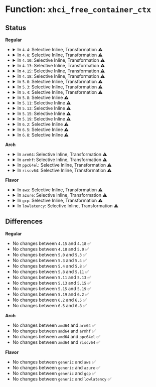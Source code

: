 # Function: <code>xhci_free_container_ctx</code>

## Status
<b>Regular</b>
<ul>
<li>
<details>
<summary>In <code>4.4</code>: Selective Inline, Transformation ⚠️</summary>

**Collision:** Unique Static

**Inline:** Selective

**Transformation:** True

**Instances:**

```
In drivers/usb/host/xhci-mem.c (ffffffff81652bb0)
Location: drivers/usb/host/xhci-mem.c:529
Inline: True
Direct callers:
  - drivers/usb/host/xhci-mem.c:xhci_alloc_command
  - drivers/usb/host/xhci-mem.c:xhci_free_command
```
**Symbols:**

```
ffffffff81652bb0-ffffffff81652bde: xhci_free_container_ctx.isra.22 (STB_LOCAL)
```
</details>
</li>
<li>
<details>
<summary>In <code>4.8</code>: Selective Inline, Transformation ⚠️</summary>

**Collision:** Unique Static

**Inline:** Selective

**Transformation:** True

**Instances:**

```
In drivers/usb/host/xhci-mem.c (ffffffff816b3490)
Location: drivers/usb/host/xhci-mem.c:541
Inline: True
Direct callers:
  - drivers/usb/host/xhci-mem.c:xhci_free_command
  - drivers/usb/host/xhci-mem.c:xhci_alloc_command
```
**Symbols:**

```
ffffffff816b3490-ffffffff816b34be: xhci_free_container_ctx.isra.22 (STB_LOCAL)
```
</details>
</li>
<li>
<details>
<summary>In <code>4.10</code>: Selective Inline, Transformation ⚠️</summary>

**Collision:** Unique Static

**Inline:** Selective

**Transformation:** True

**Instances:**

```
In drivers/usb/host/xhci-mem.c (ffffffff816e1640)
Location: drivers/usb/host/xhci-mem.c:541
Inline: True
Direct callers:
  - drivers/usb/host/xhci-mem.c:xhci_free_command
  - drivers/usb/host/xhci-mem.c:xhci_alloc_command
```
**Symbols:**

```
ffffffff816e1640-ffffffff816e166e: xhci_free_container_ctx.isra.25 (STB_LOCAL)
```
</details>
</li>
<li>
<details>
<summary>In <code>4.13</code>: Selective Inline, Transformation ⚠️</summary>

**Collision:** Unique Static

**Inline:** Selective

**Transformation:** True

**Instances:**

```
In drivers/usb/host/xhci-mem.c (ffffffff816f7a70)
Location: drivers/usb/host/xhci-mem.c:495
Inline: True
Inline callers:
  - drivers/usb/host/xhci-mem.c:xhci_free_command
  - drivers/usb/host/xhci-mem.c:xhci_alloc_command
Direct callers:
  - drivers/usb/host/xhci-mem.c:xhci_free_command
  - drivers/usb/host/xhci-mem.c:xhci_alloc_command
```
**Symbols:**

```
ffffffff816f57a0-ffffffff816f57c8: xhci_free_container_ctx.isra.26.part.27 (STB_LOCAL)
```
</details>
</li>
<li>
<details>
<summary>In <code>4.15</code>: Selective Inline, Transformation ⚠️</summary>

```c
void xhci_free_container_ctx(struct xhci_hcd *xhci, struct xhci_container_ctx *ctx);
```

**Collision:** Unique Global

**Inline:** Selective

**Transformation:** True

**Instances:**

```
In drivers/usb/host/xhci-mem.c (ffffffff817647a0)
Location: drivers/usb/host/xhci-mem.c:482
Inline: True
Inline callers:
  - drivers/usb/host/xhci-mem.c:xhci_free_command
  - drivers/usb/host/xhci-mem.c:xhci_alloc_command
  - drivers/usb/host/xhci-mem.c:xhci_alloc_virt_device
  - drivers/usb/host/xhci-mem.c:xhci_alloc_virt_device
Direct callers:
  - drivers/usb/host/xhci-mem.c:xhci_free_command
  - drivers/usb/host/xhci-mem.c:xhci_alloc_command
  - drivers/usb/host/xhci-mem.c:xhci_alloc_virt_device
  - drivers/usb/host/xhci-mem.c:xhci_alloc_virt_device
  - drivers/usb/host/xhci-dbgcap.c:xhci_dbc_stop
  - drivers/usb/host/xhci-dbgcap.c:xhci_dbc_start
```
**Symbols:**

```
ffffffff81762590-ffffffff817625bc: xhci_free_container_ctx.part.35 (STB_LOCAL)
ffffffff817634c0-ffffffff817634d7: xhci_free_container_ctx (STB_GLOBAL)
```
</details>
</li>
<li>
<details>
<summary>In <code>4.18</code>: Selective Inline, Transformation ⚠️</summary>

```c
void xhci_free_container_ctx(struct xhci_hcd *xhci, struct xhci_container_ctx *ctx);
```

**Collision:** Unique Global

**Inline:** Selective

**Transformation:** True

**Instances:**

```
In drivers/usb/host/xhci-mem.c (ffffffff817a4a60)
Location: drivers/usb/host/xhci-mem.c:486
Inline: True
Inline callers:
  - drivers/usb/host/xhci-mem.c:xhci_free_command
  - drivers/usb/host/xhci-mem.c:xhci_alloc_virt_device
  - drivers/usb/host/xhci-mem.c:xhci_alloc_virt_device
  - drivers/usb/host/xhci-mem.c:xhci_free_virt_device
  - drivers/usb/host/xhci-mem.c:xhci_free_virt_device
Direct callers:
  - drivers/usb/host/xhci-mem.c:xhci_free_command
  - drivers/usb/host/xhci-mem.c:xhci_alloc_virt_device
  - drivers/usb/host/xhci-mem.c:xhci_alloc_virt_device
  - drivers/usb/host/xhci-mem.c:xhci_free_virt_device
  - drivers/usb/host/xhci-mem.c:xhci_free_virt_device
  - drivers/usb/host/xhci-dbgcap.c:xhci_dbc_stop
  - drivers/usb/host/xhci-dbgcap.c:xhci_dbc_start
```
**Symbols:**

```
ffffffff817a2f40-ffffffff817a2f6c: xhci_free_container_ctx.part.38 (STB_LOCAL)
ffffffff817a3710-ffffffff817a3726: xhci_free_container_ctx (STB_GLOBAL)
```
</details>
</li>
<li>
<details>
<summary>In <code>5.0</code>: Selective Inline, Transformation ⚠️</summary>

```c
void xhci_free_container_ctx(struct xhci_hcd *xhci, struct xhci_container_ctx *ctx);
```

**Collision:** Unique Global

**Inline:** Selective

**Transformation:** True

**Instances:**

```
In drivers/usb/host/xhci-mem.c (ffffffff817cae30)
Location: drivers/usb/host/xhci-mem.c:486
Inline: True
Inline callers:
  - drivers/usb/host/xhci-mem.c:xhci_free_command
  - drivers/usb/host/xhci-mem.c:xhci_alloc_virt_device
  - drivers/usb/host/xhci-mem.c:xhci_alloc_virt_device
  - drivers/usb/host/xhci-mem.c:xhci_free_virt_device
  - drivers/usb/host/xhci-mem.c:xhci_free_virt_device
Direct callers:
  - drivers/usb/host/xhci-mem.c:xhci_free_command
  - drivers/usb/host/xhci-mem.c:xhci_alloc_virt_device
  - drivers/usb/host/xhci-mem.c:xhci_alloc_virt_device
  - drivers/usb/host/xhci-mem.c:xhci_free_virt_device
  - drivers/usb/host/xhci-mem.c:xhci_free_virt_device
  - drivers/usb/host/xhci-dbgcap.c:xhci_dbc_stop
  - drivers/usb/host/xhci-dbgcap.c:xhci_dbc_start
```
**Symbols:**

```
ffffffff817c9230-ffffffff817c925c: xhci_free_container_ctx.part.36 (STB_LOCAL)
ffffffff817c9a30-ffffffff817c9a46: xhci_free_container_ctx (STB_GLOBAL)
```
</details>
</li>
<li>
<details>
<summary>In <code>5.3</code>: Selective Inline, Transformation ⚠️</summary>

```c
void xhci_free_container_ctx(struct xhci_hcd *xhci, struct xhci_container_ctx *ctx);
```

**Collision:** Unique Global

**Inline:** Selective

**Transformation:** True

**Instances:**

```
In drivers/usb/host/xhci-mem.c (ffffffff8180b1f1)
Location: drivers/usb/host/xhci-mem.c:486
Inline: True
Inline callers:
  - drivers/usb/host/xhci-mem.c:xhci_free_command
  - drivers/usb/host/xhci-mem.c:xhci_alloc_virt_device
  - drivers/usb/host/xhci-mem.c:xhci_alloc_virt_device
  - drivers/usb/host/xhci-mem.c:xhci_free_virt_device
  - drivers/usb/host/xhci-mem.c:xhci_free_virt_device
Direct callers:
  - drivers/usb/host/xhci-mem.c:xhci_free_command
  - drivers/usb/host/xhci-mem.c:xhci_alloc_virt_device
  - drivers/usb/host/xhci-mem.c:xhci_alloc_virt_device
  - drivers/usb/host/xhci-mem.c:xhci_free_virt_device
  - drivers/usb/host/xhci-mem.c:xhci_free_virt_device
  - drivers/usb/host/xhci-dbgcap.c:xhci_dbc_stop
```
**Symbols:**

```
ffffffff81808fb0-ffffffff81808fde: xhci_free_container_ctx.part.0 (STB_LOCAL)
ffffffff81809e50-ffffffff81809e66: xhci_free_container_ctx (STB_GLOBAL)
```
</details>
</li>
<li>
<details>
<summary>In <code>5.4</code>: Selective Inline, Transformation ⚠️</summary>

```c
void xhci_free_container_ctx(struct xhci_hcd *xhci, struct xhci_container_ctx *ctx);
```

**Collision:** Unique Global

**Inline:** Selective

**Transformation:** True

**Instances:**

```
In drivers/usb/host/xhci-mem.c (ffffffff8183c1b1)
Location: drivers/usb/host/xhci-mem.c:486
Inline: True
Inline callers:
  - drivers/usb/host/xhci-mem.c:xhci_free_command
  - drivers/usb/host/xhci-mem.c:xhci_alloc_virt_device
  - drivers/usb/host/xhci-mem.c:xhci_alloc_virt_device
  - drivers/usb/host/xhci-mem.c:xhci_free_virt_device
  - drivers/usb/host/xhci-mem.c:xhci_free_virt_device
Direct callers:
  - drivers/usb/host/xhci-mem.c:xhci_free_command
  - drivers/usb/host/xhci-mem.c:xhci_alloc_virt_device
  - drivers/usb/host/xhci-mem.c:xhci_alloc_virt_device
  - drivers/usb/host/xhci-mem.c:xhci_free_virt_device
  - drivers/usb/host/xhci-mem.c:xhci_free_virt_device
```
**Symbols:**

```
ffffffff81839e70-ffffffff81839e9e: xhci_free_container_ctx.part.0 (STB_LOCAL)
ffffffff8183add0-ffffffff8183ade6: xhci_free_container_ctx (STB_GLOBAL)
```
</details>
</li>
<li>
<details>
<summary>In <code>5.8</code>: Selective Inline ⚠️</summary>

```c
void xhci_free_container_ctx(struct xhci_hcd *xhci, struct xhci_container_ctx *ctx);
```

**Collision:** Unique Global

**Inline:** Selective

**Transformation:** False

**Instances:**

```
In drivers/usb/host/xhci-mem.c (ffffffff8190f4dc)
Location: drivers/usb/host/xhci-mem.c:486
Inline: True
Inline callers:
  - drivers/usb/host/xhci-mem.c:xhci_mem_cleanup
  - drivers/usb/host/xhci-mem.c:xhci_mem_cleanup
  - drivers/usb/host/xhci-mem.c:xhci_alloc_virt_device
  - drivers/usb/host/xhci-mem.c:xhci_alloc_virt_device
  - drivers/usb/host/xhci-mem.c:xhci_alloc_virt_device
  - drivers/usb/host/xhci-mem.c:xhci_alloc_virt_device
  - drivers/usb/host/xhci-mem.c:xhci_free_virt_device
  - drivers/usb/host/xhci-mem.c:xhci_free_virt_device
  - drivers/usb/host/xhci-mem.c:xhci_free_virt_device
  - drivers/usb/host/xhci-mem.c:xhci_free_virt_device
  - drivers/usb/host/xhci-mem.c:xhci_alloc_stream_info
  - drivers/usb/host/xhci-mem.c:xhci_alloc_stream_info
Direct callers:
  - drivers/usb/host/xhci-dbgcap.c:xhci_dbc_stop
```
**Symbols:**

```
ffffffff8190d800-ffffffff8190d836: xhci_free_container_ctx (STB_GLOBAL)
```
</details>
</li>
<li>
<details>
<summary>In <code>5.11</code>: Selective Inline ⚠️</summary>

```c
void xhci_free_container_ctx(struct xhci_hcd *xhci, struct xhci_container_ctx *ctx);
```

**Collision:** Unique Global

**Inline:** Selective

**Transformation:** False

**Instances:**

```
In drivers/usb/host/xhci-mem.c (ffffffff8191703c)
Location: drivers/usb/host/xhci-mem.c:495
Inline: True
Inline callers:
  - drivers/usb/host/xhci-mem.c:xhci_mem_cleanup
  - drivers/usb/host/xhci-mem.c:xhci_mem_cleanup
  - drivers/usb/host/xhci-mem.c:xhci_alloc_virt_device
  - drivers/usb/host/xhci-mem.c:xhci_alloc_virt_device
  - drivers/usb/host/xhci-mem.c:xhci_alloc_virt_device
  - drivers/usb/host/xhci-mem.c:xhci_alloc_virt_device
  - drivers/usb/host/xhci-mem.c:xhci_free_virt_device
  - drivers/usb/host/xhci-mem.c:xhci_free_virt_device
  - drivers/usb/host/xhci-mem.c:xhci_free_virt_device
  - drivers/usb/host/xhci-mem.c:xhci_free_virt_device
  - drivers/usb/host/xhci-mem.c:xhci_alloc_stream_info
  - drivers/usb/host/xhci-mem.c:xhci_alloc_stream_info
```
**Symbols:**

```
ffffffff819153a0-ffffffff819153d6: xhci_free_container_ctx (STB_GLOBAL)
```
</details>
</li>
<li>
<details>
<summary>In <code>5.13</code>: Selective Inline ⚠️</summary>

```c
void xhci_free_container_ctx(struct xhci_hcd *xhci, struct xhci_container_ctx *ctx);
```

**Collision:** Unique Global

**Inline:** Selective

**Transformation:** False

**Instances:**

```
In drivers/usb/host/xhci-mem.c (ffffffff818fa4bc)
Location: drivers/usb/host/xhci-mem.c:495
Inline: True
Inline callers:
  - drivers/usb/host/xhci-mem.c:xhci_mem_cleanup
  - drivers/usb/host/xhci-mem.c:xhci_mem_cleanup
  - drivers/usb/host/xhci-mem.c:xhci_alloc_virt_device
  - drivers/usb/host/xhci-mem.c:xhci_alloc_virt_device
  - drivers/usb/host/xhci-mem.c:xhci_alloc_virt_device
  - drivers/usb/host/xhci-mem.c:xhci_alloc_virt_device
  - drivers/usb/host/xhci-mem.c:xhci_free_virt_device
  - drivers/usb/host/xhci-mem.c:xhci_free_virt_device
  - drivers/usb/host/xhci-mem.c:xhci_free_virt_device
  - drivers/usb/host/xhci-mem.c:xhci_free_virt_device
  - drivers/usb/host/xhci-mem.c:xhci_alloc_stream_info
  - drivers/usb/host/xhci-mem.c:xhci_alloc_stream_info
```
**Symbols:**

```
ffffffff818f88b0-ffffffff818f88e6: xhci_free_container_ctx (STB_GLOBAL)
```
</details>
</li>
<li>
<details>
<summary>In <code>5.15</code>: Selective Inline ⚠️</summary>

```c
void xhci_free_container_ctx(struct xhci_hcd *xhci, struct xhci_container_ctx *ctx);
```

**Collision:** Unique Global

**Inline:** Selective

**Transformation:** False

**Instances:**

```
In drivers/usb/host/xhci-mem.c (ffffffff8199923c)
Location: drivers/usb/host/xhci-mem.c:495
Inline: True
Inline callers:
  - drivers/usb/host/xhci-mem.c:xhci_mem_cleanup
  - drivers/usb/host/xhci-mem.c:xhci_mem_cleanup
  - drivers/usb/host/xhci-mem.c:xhci_alloc_virt_device
  - drivers/usb/host/xhci-mem.c:xhci_alloc_virt_device
  - drivers/usb/host/xhci-mem.c:xhci_alloc_virt_device
  - drivers/usb/host/xhci-mem.c:xhci_alloc_virt_device
  - drivers/usb/host/xhci-mem.c:xhci_free_virt_device
  - drivers/usb/host/xhci-mem.c:xhci_free_virt_device
  - drivers/usb/host/xhci-mem.c:xhci_free_virt_device
  - drivers/usb/host/xhci-mem.c:xhci_free_virt_device
  - drivers/usb/host/xhci-mem.c:xhci_alloc_stream_info
  - drivers/usb/host/xhci-mem.c:xhci_alloc_stream_info
```
**Symbols:**

```
ffffffff81997010-ffffffff81997046: xhci_free_container_ctx (STB_GLOBAL)
```
</details>
</li>
<li>
<details>
<summary>In <code>5.19</code>: Selective Inline ⚠️</summary>

```c
void xhci_free_container_ctx(struct xhci_hcd *xhci, struct xhci_container_ctx *ctx);
```

**Collision:** Unique Global

**Inline:** Selective

**Transformation:** False

**Instances:**

```
In drivers/usb/host/xhci-mem.c (ffffffff81af4954)
Location: drivers/usb/host/xhci-mem.c:494
Inline: True
Inline callers:
  - drivers/usb/host/xhci-mem.c:xhci_alloc_virt_device
  - drivers/usb/host/xhci-mem.c:xhci_alloc_virt_device
  - drivers/usb/host/xhci-mem.c:xhci_alloc_virt_device
  - drivers/usb/host/xhci-mem.c:xhci_alloc_virt_device
  - drivers/usb/host/xhci-mem.c:xhci_free_virt_device
  - drivers/usb/host/xhci-mem.c:xhci_free_virt_device
  - drivers/usb/host/xhci-mem.c:xhci_free_virt_device
  - drivers/usb/host/xhci-mem.c:xhci_free_virt_device
  - drivers/usb/host/xhci-mem.c:xhci_alloc_stream_info
  - drivers/usb/host/xhci-mem.c:xhci_alloc_stream_info
```
**Symbols:**

```
ffffffff81af3ec0-ffffffff81af3f09: xhci_free_container_ctx (STB_GLOBAL)
```
</details>
</li>
<li>
<details>
<summary>In <code>6.2</code>: Selective Inline ⚠️</summary>

```c
void xhci_free_container_ctx(struct xhci_hcd *xhci, struct xhci_container_ctx *ctx);
```

**Collision:** Unique Global

**Inline:** Selective

**Transformation:** False

**Instances:**

```
In drivers/usb/host/xhci-mem.c (ffffffff81c820a1)
Location: drivers/usb/host/xhci-mem.c:494
Inline: True
Inline callers:
  - drivers/usb/host/xhci-mem.c:xhci_alloc_virt_device
  - drivers/usb/host/xhci-mem.c:xhci_alloc_virt_device
  - drivers/usb/host/xhci-mem.c:xhci_alloc_virt_device
  - drivers/usb/host/xhci-mem.c:xhci_alloc_virt_device
  - drivers/usb/host/xhci-mem.c:xhci_free_virt_device
  - drivers/usb/host/xhci-mem.c:xhci_free_virt_device
  - drivers/usb/host/xhci-mem.c:xhci_free_virt_device
  - drivers/usb/host/xhci-mem.c:xhci_free_virt_device
  - drivers/usb/host/xhci-mem.c:xhci_alloc_stream_info
  - drivers/usb/host/xhci-mem.c:xhci_alloc_stream_info
```
**Symbols:**

```
ffffffff81c814c0-ffffffff81c81509: xhci_free_container_ctx (STB_GLOBAL)
```
</details>
</li>
<li>
<details>
<summary>In <code>6.5</code>: Selective Inline ⚠️</summary>

```c
void xhci_free_container_ctx(struct xhci_hcd *xhci, struct xhci_container_ctx *ctx);
```

**Collision:** Unique Global

**Inline:** Selective

**Transformation:** False

**Instances:**

```
In drivers/usb/host/xhci-mem.c (ffffffff81ce8db1)
Location: drivers/usb/host/xhci-mem.c:486
Inline: True
Inline callers:
  - drivers/usb/host/xhci-mem.c:xhci_alloc_virt_device
  - drivers/usb/host/xhci-mem.c:xhci_alloc_virt_device
  - drivers/usb/host/xhci-mem.c:xhci_alloc_virt_device
  - drivers/usb/host/xhci-mem.c:xhci_alloc_virt_device
  - drivers/usb/host/xhci-mem.c:xhci_free_virt_device
  - drivers/usb/host/xhci-mem.c:xhci_free_virt_device
  - drivers/usb/host/xhci-mem.c:xhci_free_virt_device
  - drivers/usb/host/xhci-mem.c:xhci_free_virt_device
  - drivers/usb/host/xhci-mem.c:xhci_alloc_stream_info
  - drivers/usb/host/xhci-mem.c:xhci_alloc_stream_info
```
**Symbols:**

```
ffffffff81ce81d0-ffffffff81ce8219: xhci_free_container_ctx (STB_GLOBAL)
```
</details>
</li>
<li>
<details>
<summary>In <code>6.8</code>: Selective Inline ⚠️</summary>

```c
void xhci_free_container_ctx(struct xhci_hcd *xhci, struct xhci_container_ctx *ctx);
```

**Collision:** Unique Global

**Inline:** Selective

**Transformation:** False

**Instances:**

```
In drivers/usb/host/xhci-mem.c (ffffffff81d9e5e9)
Location: drivers/usb/host/xhci-mem.c:497
Inline: True
Inline callers:
  - drivers/usb/host/xhci-mem.c:xhci_alloc_virt_device
  - drivers/usb/host/xhci-mem.c:xhci_alloc_virt_device
  - drivers/usb/host/xhci-mem.c:xhci_alloc_virt_device
  - drivers/usb/host/xhci-mem.c:xhci_alloc_virt_device
  - drivers/usb/host/xhci-mem.c:xhci_free_virt_device
  - drivers/usb/host/xhci-mem.c:xhci_free_virt_device
  - drivers/usb/host/xhci-mem.c:xhci_free_virt_device
  - drivers/usb/host/xhci-mem.c:xhci_free_virt_device
  - drivers/usb/host/xhci-mem.c:xhci_alloc_stream_info
  - drivers/usb/host/xhci-mem.c:xhci_alloc_stream_info
```
**Symbols:**

```
ffffffff81d9d9e0-ffffffff81d9da29: xhci_free_container_ctx (STB_GLOBAL)
```
</details>
</li>
</ul>
<b>Arch</b>
<ul>
<li>
<details>
<summary>In <code>arm64</code>: Selective Inline, Transformation ⚠️</summary>

```c
void xhci_free_container_ctx(struct xhci_hcd *xhci, struct xhci_container_ctx *ctx);
```

**Collision:** Unique Global

**Inline:** Selective

**Transformation:** True

**Instances:**

```
In drivers/usb/host/xhci-mem.c (ffff800010a79fb8)
Location: drivers/usb/host/xhci-mem.c:486
Inline: True
Inline callers:
  - drivers/usb/host/xhci-mem.c:xhci_free_command
  - drivers/usb/host/xhci-mem.c:xhci_alloc_virt_device
  - drivers/usb/host/xhci-mem.c:xhci_alloc_virt_device
  - drivers/usb/host/xhci-mem.c:xhci_free_virt_device
  - drivers/usb/host/xhci-mem.c:xhci_free_virt_device
Direct callers:
  - drivers/usb/host/xhci-mem.c:xhci_free_command
  - drivers/usb/host/xhci-mem.c:xhci_alloc_virt_device
  - drivers/usb/host/xhci-mem.c:xhci_alloc_virt_device
  - drivers/usb/host/xhci-mem.c:xhci_free_virt_device
  - drivers/usb/host/xhci-mem.c:xhci_free_virt_device
  - drivers/usb/host/xhci-dbgcap.c:xhci_dbc_stop
```
**Symbols:**

```
ffff800010a77948-ffff800010a77984: xhci_free_container_ctx.part.0 (STB_LOCAL)
ffff800010a788f8-ffff800010a78930: xhci_free_container_ctx (STB_GLOBAL)
```
</details>
</li>
<li>
<details>
<summary>In <code>armhf</code>: Selective Inline, Transformation ⚠️</summary>

```c
void xhci_free_container_ctx(struct xhci_hcd *xhci, struct xhci_container_ctx *ctx);
```

**Collision:** Unique Global

**Inline:** Selective

**Transformation:** True

**Instances:**

```
In drivers/usb/host/xhci-mem.c (c0b4d934)
Location: drivers/usb/host/xhci-mem.c:486
Inline: True
Inline callers:
  - drivers/usb/host/xhci-mem.c:xhci_free_command
  - drivers/usb/host/xhci-mem.c:xhci_alloc_virt_device
  - drivers/usb/host/xhci-mem.c:xhci_alloc_virt_device
  - drivers/usb/host/xhci-mem.c:xhci_free_virt_device
  - drivers/usb/host/xhci-mem.c:xhci_free_virt_device
Direct callers:
  - drivers/usb/host/xhci-mem.c:xhci_free_command
  - drivers/usb/host/xhci-mem.c:xhci_alloc_virt_device
  - drivers/usb/host/xhci-mem.c:xhci_alloc_virt_device
  - drivers/usb/host/xhci-mem.c:xhci_free_virt_device
  - drivers/usb/host/xhci-mem.c:xhci_free_virt_device
```
**Symbols:**

```
c0b4b4ec-c0b4b520: xhci_free_container_ctx.part.0 (STB_LOCAL)
c0b4c504-c0b4c528: xhci_free_container_ctx (STB_GLOBAL)
```
</details>
</li>
<li>
<details>
<summary>In <code>ppc64el</code>: Selective Inline, Transformation ⚠️</summary>

```c
void xhci_free_container_ctx(struct xhci_hcd *xhci, struct xhci_container_ctx *ctx);
```

**Collision:** Unique Global

**Inline:** Selective

**Transformation:** True

**Instances:**

```
In drivers/usb/host/xhci-mem.c (c000000000b51788)
Location: drivers/usb/host/xhci-mem.c:486
Inline: True
Inline callers:
  - drivers/usb/host/xhci-mem.c:xhci_free_command
  - drivers/usb/host/xhci-mem.c:xhci_alloc_virt_device
  - drivers/usb/host/xhci-mem.c:xhci_alloc_virt_device
  - drivers/usb/host/xhci-mem.c:xhci_free_virt_device
  - drivers/usb/host/xhci-mem.c:xhci_free_virt_device
Direct callers:
  - drivers/usb/host/xhci-mem.c:xhci_free_command
  - drivers/usb/host/xhci-mem.c:xhci_alloc_virt_device
  - drivers/usb/host/xhci-mem.c:xhci_alloc_virt_device
  - drivers/usb/host/xhci-mem.c:xhci_free_virt_device
  - drivers/usb/host/xhci-mem.c:xhci_free_virt_device
  - drivers/usb/host/xhci-dbgcap.c:xhci_dbc_stop
```
**Symbols:**

```
c000000000b4e550-c000000000b4e5a8: xhci_free_container_ctx.part.0 (STB_LOCAL)
c000000000b4fd90-c000000000b4fdac: xhci_free_container_ctx (STB_GLOBAL)
```
</details>
</li>
<li>
<details>
<summary>In <code>riscv64</code>: Selective Inline, Transformation ⚠️</summary>

```c
void xhci_free_container_ctx(struct xhci_hcd *xhci, struct xhci_container_ctx *ctx);
```

**Collision:** Unique Global

**Inline:** Selective

**Transformation:** True

**Instances:**

```
In drivers/usb/host/xhci-mem.c (ffffffe00069170c)
Location: drivers/usb/host/xhci-mem.c:486
Inline: True
Inline callers:
  - drivers/usb/host/xhci-mem.c:xhci_free_command
  - drivers/usb/host/xhci-mem.c:xhci_alloc_virt_device
  - drivers/usb/host/xhci-mem.c:xhci_alloc_virt_device
  - drivers/usb/host/xhci-mem.c:xhci_free_virt_device
  - drivers/usb/host/xhci-mem.c:xhci_free_virt_device
Direct callers:
  - drivers/usb/host/xhci-mem.c:xhci_free_command
  - drivers/usb/host/xhci-mem.c:xhci_alloc_virt_device
  - drivers/usb/host/xhci-mem.c:xhci_alloc_virt_device
  - drivers/usb/host/xhci-mem.c:xhci_free_virt_device
  - drivers/usb/host/xhci-mem.c:xhci_free_virt_device
  - drivers/usb/host/xhci-dbgcap.c:xhci_dbc_stop
```
**Symbols:**

```
ffffffe00068f504-ffffffe00068f548: xhci_free_container_ctx.part.0 (STB_LOCAL)
ffffffe00069039c-ffffffe0006903d0: xhci_free_container_ctx (STB_GLOBAL)
```
</details>
</li>
</ul>
<b>Flavor</b>
<ul>
<li>
<details>
<summary>In <code>aws</code>: Selective Inline, Transformation ⚠️</summary>

```c
void xhci_free_container_ctx(struct xhci_hcd *xhci, struct xhci_container_ctx *ctx);
```

**Collision:** Unique Global

**Inline:** Selective

**Transformation:** True

**Instances:**

```
In drivers/usb/host/xhci-mem.c (ffffffff817f4561)
Location: drivers/usb/host/xhci-mem.c:486
Inline: True
Inline callers:
  - drivers/usb/host/xhci-mem.c:xhci_free_command
  - drivers/usb/host/xhci-mem.c:xhci_alloc_virt_device
  - drivers/usb/host/xhci-mem.c:xhci_alloc_virt_device
  - drivers/usb/host/xhci-mem.c:xhci_free_virt_device
  - drivers/usb/host/xhci-mem.c:xhci_free_virt_device
Direct callers:
  - drivers/usb/host/xhci-mem.c:xhci_free_command
  - drivers/usb/host/xhci-mem.c:xhci_alloc_virt_device
  - drivers/usb/host/xhci-mem.c:xhci_alloc_virt_device
  - drivers/usb/host/xhci-mem.c:xhci_free_virt_device
  - drivers/usb/host/xhci-mem.c:xhci_free_virt_device
```
**Symbols:**

```
ffffffff817f2220-ffffffff817f224e: xhci_free_container_ctx.part.0 (STB_LOCAL)
ffffffff817f3180-ffffffff817f3196: xhci_free_container_ctx (STB_GLOBAL)
```
</details>
</li>
<li>
<details>
<summary>In <code>azure</code>: Selective Inline, Transformation ⚠️</summary>

```c
void xhci_free_container_ctx(struct xhci_hcd *xhci, struct xhci_container_ctx *ctx);
```

**Collision:** Unique Global

**Inline:** Selective

**Transformation:** True

**Instances:**

```
In drivers/usb/host/xhci-mem.c (ffffffff817b9701)
Location: drivers/usb/host/xhci-mem.c:486
Inline: True
Inline callers:
  - drivers/usb/host/xhci-mem.c:xhci_free_command
  - drivers/usb/host/xhci-mem.c:xhci_alloc_virt_device
  - drivers/usb/host/xhci-mem.c:xhci_alloc_virt_device
  - drivers/usb/host/xhci-mem.c:xhci_free_virt_device
  - drivers/usb/host/xhci-mem.c:xhci_free_virt_device
Direct callers:
  - drivers/usb/host/xhci-mem.c:xhci_free_command
  - drivers/usb/host/xhci-mem.c:xhci_alloc_virt_device
  - drivers/usb/host/xhci-mem.c:xhci_alloc_virt_device
  - drivers/usb/host/xhci-mem.c:xhci_free_virt_device
  - drivers/usb/host/xhci-mem.c:xhci_free_virt_device
```
**Symbols:**

```
ffffffff817b73c0-ffffffff817b73ee: xhci_free_container_ctx.part.0 (STB_LOCAL)
ffffffff817b8320-ffffffff817b8336: xhci_free_container_ctx (STB_GLOBAL)
```
</details>
</li>
<li>
<details>
<summary>In <code>gcp</code>: Selective Inline, Transformation ⚠️</summary>

```c
void xhci_free_container_ctx(struct xhci_hcd *xhci, struct xhci_container_ctx *ctx);
```

**Collision:** Unique Global

**Inline:** Selective

**Transformation:** True

**Instances:**

```
In drivers/usb/host/xhci-mem.c (ffffffff81831031)
Location: drivers/usb/host/xhci-mem.c:486
Inline: True
Inline callers:
  - drivers/usb/host/xhci-mem.c:xhci_free_command
  - drivers/usb/host/xhci-mem.c:xhci_alloc_virt_device
  - drivers/usb/host/xhci-mem.c:xhci_alloc_virt_device
  - drivers/usb/host/xhci-mem.c:xhci_free_virt_device
  - drivers/usb/host/xhci-mem.c:xhci_free_virt_device
Direct callers:
  - drivers/usb/host/xhci-mem.c:xhci_free_command
  - drivers/usb/host/xhci-mem.c:xhci_alloc_virt_device
  - drivers/usb/host/xhci-mem.c:xhci_alloc_virt_device
  - drivers/usb/host/xhci-mem.c:xhci_free_virt_device
  - drivers/usb/host/xhci-mem.c:xhci_free_virt_device
```
**Symbols:**

```
ffffffff8182ecf0-ffffffff8182ed1e: xhci_free_container_ctx.part.0 (STB_LOCAL)
ffffffff8182fc50-ffffffff8182fc66: xhci_free_container_ctx (STB_GLOBAL)
```
</details>
</li>
<li>
<details>
<summary>In <code>lowlatency</code>: Selective Inline, Transformation ⚠️</summary>

```c
void xhci_free_container_ctx(struct xhci_hcd *xhci, struct xhci_container_ctx *ctx);
```

**Collision:** Unique Global

**Inline:** Selective

**Transformation:** True

**Instances:**

```
In drivers/usb/host/xhci-mem.c (ffffffff8184b201)
Location: drivers/usb/host/xhci-mem.c:486
Inline: True
Inline callers:
  - drivers/usb/host/xhci-mem.c:xhci_free_command
  - drivers/usb/host/xhci-mem.c:xhci_alloc_virt_device
  - drivers/usb/host/xhci-mem.c:xhci_alloc_virt_device
  - drivers/usb/host/xhci-mem.c:xhci_free_virt_device
  - drivers/usb/host/xhci-mem.c:xhci_free_virt_device
Direct callers:
  - drivers/usb/host/xhci-mem.c:xhci_free_command
  - drivers/usb/host/xhci-mem.c:xhci_alloc_virt_device
  - drivers/usb/host/xhci-mem.c:xhci_alloc_virt_device
  - drivers/usb/host/xhci-mem.c:xhci_free_virt_device
  - drivers/usb/host/xhci-mem.c:xhci_free_virt_device
```
**Symbols:**

```
ffffffff81848e60-ffffffff81848e8e: xhci_free_container_ctx.part.0 (STB_LOCAL)
ffffffff81849df0-ffffffff81849e06: xhci_free_container_ctx (STB_GLOBAL)
```
</details>
</li>
</ul>

## Differences
<b>Regular</b>
<ul>
<li>
No changes between <code>4.15</code> and <code>4.18</code> ✅
</li>
<li>
No changes between <code>4.18</code> and <code>5.0</code> ✅
</li>
<li>
No changes between <code>5.0</code> and <code>5.3</code> ✅
</li>
<li>
No changes between <code>5.3</code> and <code>5.4</code> ✅
</li>
<li>
No changes between <code>5.4</code> and <code>5.8</code> ✅
</li>
<li>
No changes between <code>5.8</code> and <code>5.11</code> ✅
</li>
<li>
No changes between <code>5.11</code> and <code>5.13</code> ✅
</li>
<li>
No changes between <code>5.13</code> and <code>5.15</code> ✅
</li>
<li>
No changes between <code>5.15</code> and <code>5.19</code> ✅
</li>
<li>
No changes between <code>5.19</code> and <code>6.2</code> ✅
</li>
<li>
No changes between <code>6.2</code> and <code>6.5</code> ✅
</li>
<li>
No changes between <code>6.5</code> and <code>6.8</code> ✅
</li>
</ul>
<b>Arch</b>
<ul>
<li>
No changes between <code>amd64</code> and <code>arm64</code> ✅
</li>
<li>
No changes between <code>amd64</code> and <code>armhf</code> ✅
</li>
<li>
No changes between <code>amd64</code> and <code>ppc64el</code> ✅
</li>
<li>
No changes between <code>amd64</code> and <code>riscv64</code> ✅
</li>
</ul>
<b>Flavor</b>
<ul>
<li>
No changes between <code>generic</code> and <code>aws</code> ✅
</li>
<li>
No changes between <code>generic</code> and <code>azure</code> ✅
</li>
<li>
No changes between <code>generic</code> and <code>gcp</code> ✅
</li>
<li>
No changes between <code>generic</code> and <code>lowlatency</code> ✅
</li>
</ul>
